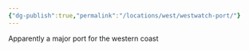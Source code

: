 ```yaml
---
{"dg-publish":true,"permalink":"/locations/west/westwatch-port/"}
---
```


Apparently a major port for the western coast